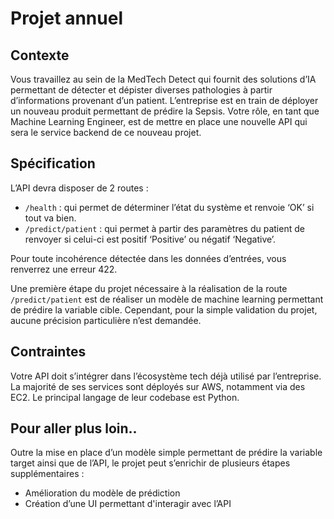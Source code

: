 # Projet annuel

## Contexte

Vous travaillez au sein de la MedTech Detect qui fournit des solutions d’IA permettant de détecter et dépister diverses pathologies à partir d’informations provenant d’un patient. L’entreprise est en train de déployer un nouveau produit permettant de prédire la Sepsis. Votre rôle, en tant que Machine Learning Engineer, est de mettre en place une nouvelle API qui sera le service backend de ce nouveau projet.

## Spécification

L’API devra disposer de 2 routes :

- `/health` : qui permet de déterminer l’état du système et renvoie ‘OK’ si tout va bien.
- `/predict/patient` : qui permet à partir des paramètres du patient de renvoyer si celui-ci est positif ‘Positive’ ou négatif ‘Negative’.

Pour toute incohérence détectée dans les données d’entrées, vous renverrez une erreur 422.

Une première étape du projet nécessaire à la réalisation de la route `/predict/patient` est de réaliser un modèle de machine learning permettant de prédire la variable cible. Cependant, pour la simple validation du projet, aucune précision particulière n’est demandée.

## Contraintes

Votre API doit s’intégrer dans l’écosystème tech déjà utilisé par l’entreprise. La majorité de ses services sont déployés sur AWS, notamment via des EC2. Le principal langage de leur codebase est Python.

## Pour aller plus loin..

Outre la mise en place d’un modèle simple permettant de prédire la variable target ainsi que de l’API, le projet peut s’enrichir de plusieurs étapes supplémentaires :

- Amélioration du modèle de prédiction
- Création d’une UI permettant d'interagir avec l’API
